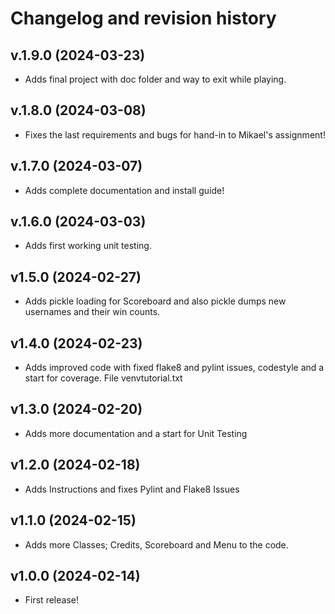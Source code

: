 Changelog and revision history
========================


v.1.9.0 (2024-03-23)
------------------------

* Adds final project with doc folder and way to exit while playing.



v.1.8.0 (2024-03-08)
------------------------

* Fixes the last requirements and bugs for hand-in to Mikael's assignment!



v.1.7.0 (2024-03-07)
------------------------

* Adds complete documentation and install guide!




v.1.6.0 (2024-03-03)
------------------------

* Adds first working unit testing.





v1.5.0 (2024-02-27)
------------------------

* Adds pickle loading for Scoreboard and also pickle dumps new usernames and their win counts.





v1.4.0 (2024-02-23)
------------------------

* Adds improved code with fixed flake8 and pylint issues, codestyle and a start for coverage. File venvtutorial.txt




v1.3.0 (2024-02-20)
------------------------

* Adds more documentation and a start for Unit Testing




v1.2.0 (2024-02-18)
------------------------

* Adds Instructions and fixes Pylint and Flake8 Issues




v1.1.0 (2024-02-15)
------------------------

* Adds more Classes; Credits, Scoreboard and Menu to the code.




v1.0.0 (2024-02-14)
------------------------

* First release!



